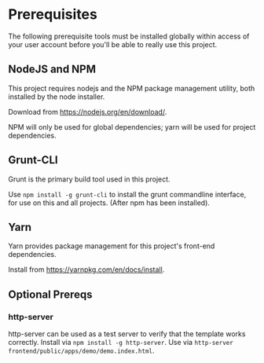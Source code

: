 # Prerequisites
The following prerequisite tools must be installed globally within access of
your user account before you'll be able to really use this project. 

## NodeJS and NPM
This project requires nodejs and the NPM package management utility, both
installed by the node installer.

Download from https://nodejs.org/en/download/.

NPM will only be used for global dependencies; yarn will be used for project dependencies.

## Grunt-CLI
Grunt is the primary build tool used in this project.

Use `npm install -g grunt-cli` to install the grunt commandline interface, for 
use on this and all projects. (After npm has been installed).

## Yarn
Yarn provides package management for this project's front-end dependencies.

Install from https://yarnpkg.com/en/docs/install.

## Optional Prereqs

### http-server
http-server can be used as a test server to verify that the template works correctly. Install via 
`npm install -g http-server`. Use via `http-server frontend/public/apps/demo/demo.index.html`.